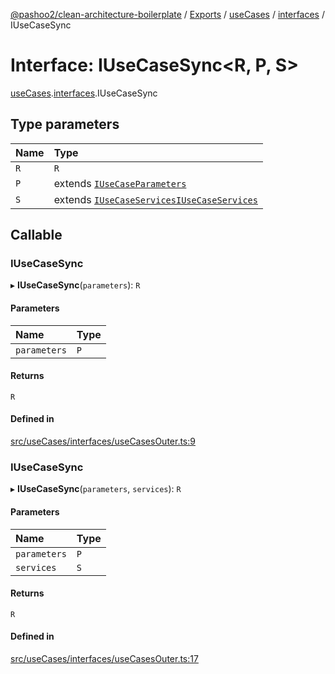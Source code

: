 [@pashoo2/clean-architecture-boilerplate](../README.md) / [Exports](../modules.md) / [useCases](../modules/usecases.md) / [interfaces](../modules/usecases.interfaces.md) / IUseCaseSync

# Interface: IUseCaseSync<R, P, S\>

[useCases](../modules/usecases.md).[interfaces](../modules/usecases.interfaces.md).IUseCaseSync

## Type parameters

| Name | Type |
| :------ | :------ |
| `R` | `R` |
| `P` | extends [`IUseCaseParameters`](usecases.interfaces.iusecaseparameters.md) |
| `S` | extends [`IUseCaseServices`](usecases.interfaces.iusecaseservices.md)[`IUseCaseServices`](usecases.interfaces.iusecaseservices.md) |

## Callable

### IUseCaseSync

▸ **IUseCaseSync**(`parameters`): `R`

#### Parameters

| Name | Type |
| :------ | :------ |
| `parameters` | `P` |

#### Returns

`R`

#### Defined in

[src/useCases/interfaces/useCasesOuter.ts:9](https://github.com/pashoo2/clean-architecture-boilerplate/blob/e82048b/src/useCases/interfaces/useCasesOuter.ts#L9)

### IUseCaseSync

▸ **IUseCaseSync**(`parameters`, `services`): `R`

#### Parameters

| Name | Type |
| :------ | :------ |
| `parameters` | `P` |
| `services` | `S` |

#### Returns

`R`

#### Defined in

[src/useCases/interfaces/useCasesOuter.ts:17](https://github.com/pashoo2/clean-architecture-boilerplate/blob/e82048b/src/useCases/interfaces/useCasesOuter.ts#L17)
